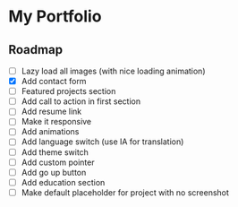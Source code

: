 # My Portfolio

## Roadmap
- [ ] Lazy load all images (with nice loading animation)
- [x] Add contact form
- [ ] Featured projects section
- [ ] Add call to action in first section
- [ ] Add resume link
- [ ] Make it responsive
- [ ] Add animations
- [ ] Add language switch (use IA for translation)
- [ ] Add theme switch
- [ ] Add custom pointer
- [ ] Add go up button
- [ ] Add education section
- [ ] Make default placeholder for project with no screenshot 